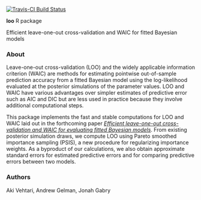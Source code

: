 [![Travis-CI Build Status](https://travis-ci.org/jgabry/loo.svg?branch=master)](https://travis-ci.org/jgabry/loo)

**loo** R package

Efficient leave-one-out cross-validation and WAIC for fitted Bayesian models

### About 

Leave-one-out cross-validation (LOO) and the widely applicable information
criterion (WAIC) are methods for estimating pointwise out-of-sample
prediction accuracy from a fitted Bayesian model using the log-likelihood
evaluated at the posterior simulations of the parameter values. LOO and WAIC
have various advantages over simpler estimates of predictive error such as
AIC and DIC but are less used in practice because they involve additional
computational steps. 

This package implements the fast and stable computations
for LOO and WAIC laid out in the forthcoming paper 
[*Efficient leave-one-out cross-validation and WAIC for evaluating fitted Bayesian models*](http://www.stat.columbia.edu/~gelman/research/unpublished/loo_stan.pdf). 
From existing posterior simulation draws, we compute LOO using Pareto smoothed importance
sampling (PSIS), a new procedure for regularizing importance weights. As a
byproduct of our calculations, we also obtain approximate standard errors for
estimated predictive errors and for comparing predictive errors between
two models.

### Authors
Aki Vehtari, Andrew Gelman, Jonah Gabry
